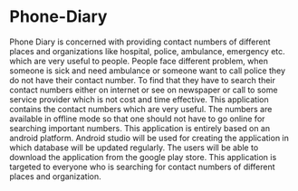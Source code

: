 # Phone-Diary

Phone Diary is concerned with providing contact numbers of different places and organizations like hospital, police, ambulance, emergency etc. which are very useful to people. People face different problem, when someone is sick and need ambulance or someone want to call police they do not have their contact number. To find that they have to search their contact numbers either on internet or see on newspaper or call to some service provider which is not cost and time effective. 
This application contains the contact numbers which are very useful. The numbers are available in offline mode so that one should not have to go online for searching important numbers. 
This application is entirely based on an android platform. Android studio will be used for creating the application in which database will be updated regularly. The users will be able to download the application from the google play store. 
 This application is targeted to everyone who is searching for contact numbers of different places and organization.
